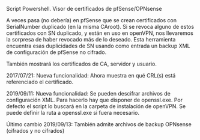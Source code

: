 Script Powershell. Visor de certificados de pfSense/OPNsense

A veces pasa (no debería) en pfSense que se crean certificados con SerialNumber
duplicado (en la misma CAroot).
Si se revoca alguno de estos certificados con SN duplicado, y están en uso en openVPN,
nos llevaremos la sorpresa de haber revocado más de lo deseado. Esta herramienta encuentra
esas duplicidades de SN usando como entrada un backup XML de configuración de pfSense no cifrado.

También mostrará los certificados de CA, servidor y usuario.

2017/07/21: Nueva funcionalidad: Ahora muestra en qué CRL(s) está referenciado el certificado.

2019/09/11: Nueva funcionalidad: Se pueden descifrar archivos de configuración XML. Para hacerlo hay que disponer de openssl.exe. Por defecto el script lo buscará en la carpeta de instalación de openVPN. Se puede definir la ruta a openssl.exe si fuera necesario.

Último cambio 2019/09/13: También admite archivos de backup OPNsense (cifrados y no cifrados)
